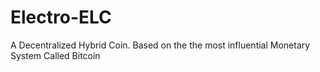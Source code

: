 # Electro-ELC
A Decentralized Hybrid Coin. Based on the the most influential Monetary System Called Bitcoin
